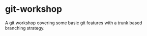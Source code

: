 # git-workshop
A git workshop covering some basic git features with a trunk based branching strategy.
